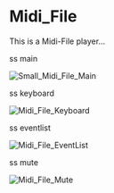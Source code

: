 # Midi_File
This is a Midi-File player...

ss main

![Small_Midi_File_Main](https://user-images.githubusercontent.com/88147904/137456960-2c716a6e-ad70-4cd5-8c4a-a1fc89d17dfb.png)


ss keyboard

![Midi_File_Keyboard](https://user-images.githubusercontent.com/88147904/137456983-f07dd6e1-405b-441b-a659-68c33b63fcfa.PNG)


ss eventlist


![Midi_File_EventList](https://user-images.githubusercontent.com/88147904/137457014-7d88996d-5cf6-423b-89fe-aa15a2759e8e.PNG)

ss mute


![Midi_File_Mute](https://user-images.githubusercontent.com/88147904/137457033-db12035c-6942-4fc9-b65a-dafc4bd8f2ac.PNG)
